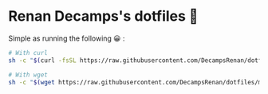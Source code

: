 # Renan Decamps's dotfiles 

Simple as running the following 😀 :

```bash
# With curl
sh -c "$(curl -fsSL https://raw.githubusercontent.com/DecampsRenan/dotfiles/master/macos/setup.sh)"

# With wget
sh -c "$(wget https://raw.githubusercontent.com/DecampsRenan/dotfiles/master/macos/setup.sh -O -)"
```
